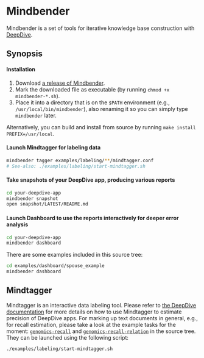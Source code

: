 Mindbender
==========

Mindbender is a set of tools for iterative knowledge base construction with [DeepDive][].

## Synopsis
#### Installation

1. Download [a release of Mindbender](https://github.com/netj/mindbender/releases).
2. Mark the downloaded file as executable (by running `chmod +x mindbender-*.sh`).
3. Place it into a directory that is on the `$PATH` environment (e.g., `/usr/local/bin/mindbender`), also renaming it so you can simply type `mindbender` later.

Alternatively, you can build and install from source by running `make install PREFIX=/usr/local`.


#### Launch Mindtagger for labeling data
```bash
mindbender tagger examples/labeling/**/mindtagger.conf
# See-also: ./examples/labeling/start-mindtagger.sh
```

#### Take snapshots of your DeepDive app, producing various reports
```bash
cd your-deepdive-app
mindbender snapshot
open snapshot/LATEST/README.md
```

#### Launch Dashboard to use the reports interactively for deeper error analysis
```bash
cd your-deepdive-app
mindbender dashboard
```

There are some examples included in this source tree:
```bash
cd examples/dashboard/spouse_example
mindbender dashboard
```


[DeepDive]: http://deepdive.stanford.edu/


## Mindtagger

Mindtagger is an interactive data labeling tool.  Please refer to [the DeepDive documentation](http://deepdive.stanford.edu/doc/basics/labeling.html) for more details on how to use Mindtagger to estimate precision of DeepDive apps.  For marking up text documents in general, e.g., for recall estimation, please take a look at the example tasks for the moment: [`genomics-recall`](https://github.com/netj/mindbender/tree/master/examples/labeling/genomics-recall) and [`genomics-recall-relation`](https://github.com/netj/mindbender/tree/master/examples/labeling/genomics-recall-relation) in the source tree.  They can be launched using the following script:

```bash
./examples/labeling/start-mindtagger.sh
```
